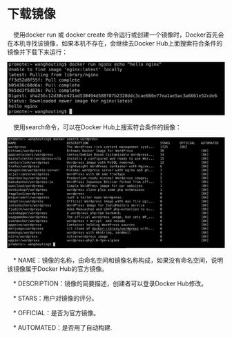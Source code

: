 <h1>下载镜像</h1>

<p>&emsp;使用docker run 或 docker create 命令运行或创建一个镜像时，Docker首先会在本机寻找该镜像，如果本机不存在，会继续去Docker Hub上面搜索符合条件的镜像并下载下来运行：</p>

<img src="./assets/25.png" />

<p>&emsp;使用search命令，可以在Docker Hub上搜索符合条件的镜像：</p>

<img src="./assets/26.png" />
<p>&emsp;* NAME：镜像的名称，由命名空间和镜像名称构成，如果没有命名空间，说明该镜像属于Docker Hub的官方镜像。</p>
<p>&emsp;* DESCRIPTION：镜像的简要描述，创建者可以登录Docker Hub修改。</p>
<p>&emsp;* STARS：用户对镜像的评分。</p>
<p>&emsp;* OFFICIAL：是否为官方镜像。</p>
<p>&emsp;* AUTOMATED：是否用了自动构建.</p>
























